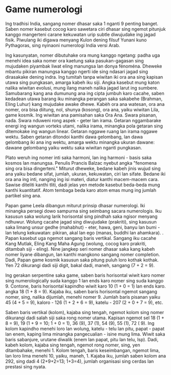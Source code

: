 # Game numerologi

Ing tradhisi India, sangang nomer dhasar saka 1 nganti 9 penting banget. Saben nomer kasebut cocog karo sawetara ciri dhasar sing ngemot pitunjuk kanggo mangerteni carane kekuwatan urip subtle diwujudake ing jagad fisik. Piwulang iki digawa menyang Kulon dening filsuf Yunani kuno Pythagoras, sing nyinaoni numerologi India versi Arab.

Ing kasunyatan, nomer dibutuhake ora mung kanggo ngetang: padha uga menehi idea saka nomer ora kaetung saka pasukan-gagasan sing mujudaken piyambak liwat eling manungsa lan donya fénoména. Dheweke mbantu pikiran manungsa kanggo ngerti ide sing ndasari jagad sing dirasakake dening indra. Ing tumitah tanpa wiwitan iki ora ana sing kapisan utawa sing pungkasan, amarga kabeh iku siji. Angka kasebut mung katon nalika wiwitan evolusi, mung ilang maneh nalika jagad larut ing sumbere. Samubarang kang ana dumunung ana ing cipta jumbuh karo cacahe, saben kedadean utawa barang iku minangka perangan saka sakabehe (Brahman, Eling Luhur) kang mujudake awake dhewe. Kabèh ora ana watesan, ora ana nomer, ora bisa diitung, nol, shunya (kosong), ora ana, yaiku wiwitan Lila, game kosmik. Ing wiwitan ana pamisahan saka Ora Ana. Swara pisanan, nada. Swara nduweni rong aspek - geter lan irama. Getaran nggambarake energi ing wangun vorteks utami, nalika irama, minangka pola getaran sing ditemokake ing wangun linear. Getaran nggawe ruang lan irama nggawe wektu. Saben getaran ditondoi kanthi dawa gelombang, lan dawa gelombang iki ana ing wektu, amarga wektu minangka ukuran dawane: dawane gelombang yaiku wektu saka wiwitan nganti pungkasan.

Plato weruh ing nomer inti saka harmoni, lan ing harmoni - basis saka kosmos lan manungsa. Penulis Prancis Balzac nyebut angka "fenomena sing ora bisa dingerteni." Miturut dheweke, bedane kabeh jinis wujud sing ana yaiku bedane sifat, jumlah, ukuran, kekuwatan, ciri lan sifate. Bedane iki ora ana ing inti, nanging ing isi materi, diatur kanthi macem-macem cara. Sawise diteliti kanthi tliti, dadi jelas yen metode kasebut beda-beda mung kanthi kuantitatif. Atom tembaga beda karo atom emas mung ing jumlah partikel sing ana.

Papan game Leela dibangun miturut prinsip dhasar numerologi. Iki minangka persegi dowo sampurna sing seimbang sacara numerologis. Iku kasusun saka wolung larik horisontal sing pindhah saka ngisor menyang ndhuwur. Wolung cacahe jagad sing diwujudake (prakriti), sing kasusun saka limang unsur gedhe (mahabhut) - eter, hawa, geni, banyu lan bumi - lan telung kekuwatan: pikiran, akal lan ego (manas, buddhi lan ahamkara). . Papan kasebut uga ngemot sangang baris vertikal. Sangang iku cacahe Kang Mutlak, Eling Kang Maha Agung (wolung, cocog karo prakriti, ditambah siji - eling). Nine jangkep seri nomer dhasar saka kang kabeh nomer liyane dibangun, lan kanthi mangkono sangang nomer completion. Dadi, Papan game kosmik kasusun saka pitung puluh loro kothak kothak. Yen 72 dikurangi dadi siji digit, bakal dadi, maneh, sangang (7 + 2 = 9).

Ing gerakan serpentine saka game, saben baris horisontal wiwit karo nomer sing numerologically suda kanggo 1 lan ends karo nomer sing suda kanggo 9. Contone, baris horisontal kapindho wiwit karo 10 (1 + 0 = 1) lan ends karo. angka 18 (1 + 8 = 9). Kajaba iku, saben baris horisontal ngemot sangang nomer, sing, nalika dijumlah, menehi nomer 9. Jumlah baris pisanan yaiku 45 (4 + 5 = 9), kaloro - 126 (1 + 2 + 6 = 9), katelu - 207 (2 + 0 + 7 = 9), etc.

Saben baris vertikal (kolom), kajaba sing tengah, ngemot kolom sing nomer dikurangi dadi salah siji saka rong nomer utama. Kapisan ngemot sel 18 (1 + 8 = 9), 19 (1 + 9 = 10; 1 + 0 = 1), 36 (9), 37 (1), 54 (9), 55 (1), 72 ( 9). Ing kolom kapindho menehi loro lan wolung, katelu - telu lan pitu, papat - papat lan enem, kaping lima minangka pangecualian - isine mung lima. Wiwit saka baris sabanjure, urutane diwalik (enem lan papat, pitu lan telu, lsp). Dadi, kabeh kolom, kajaba sing tengah, ngemot rong nomer, sing, yen ditambahake, menehi 1. Kolom tengah, baris keseimbangan, ngemot lima, lan loro lima menehi 10, yaiku, maneh, 1. Kajaba iku, jumlah saben kolom ana 292, sing dadi 4 (2+9+2=13; 1+3=4), jumlah organisasi sing cerdas lan prestasi sing nyata.
